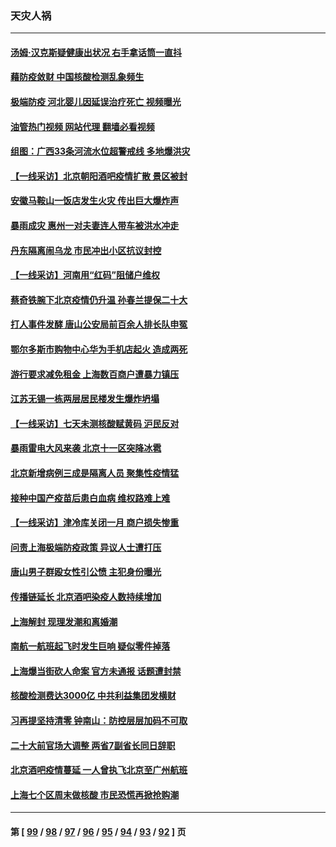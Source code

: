 ### 天灾人祸
---
#### [汤姆·汉克斯疑健康出状况 右手拿话筒一直抖](../../pages/ncid280/n13760381.md?06161245) 
#### [藉防疫敛财 中国核酸检测乱象频生](../../pages/ncid280/n13760235.md?06161245) 
#### [极端防疫 河北婴儿因延误治疗死亡 视频曝光](../../pages/ncid280/n13760121.md?06161245) 
#### [油管热门视频 网站代理 翻墙必看视频](http://209.222.30.114:81/youtube.html?06161245)
#### [组图：广西33条河流水位超警戒线 多地爆洪灾](../../pages/ncid280/n13759971.md?06161245) 
#### [【一线采访】北京朝阳酒吧疫情扩散 景区被封](../../pages/ncid280/n13760040.md?06161245) 
#### [安徽马鞍山一饭店发生火灾 传出巨大爆炸声](../../pages/ncid280/n13760006.md?06161245) 
#### [暴雨成灾 惠州一对夫妻连人带车被洪水冲走](../../pages/ncid280/n13759825.md?06161245) 
#### [丹东隔离闹乌龙 市民冲出小区抗议封控](../../pages/ncid280/n13759536.md?06161245) 
#### [【一线采访】河南用“红码”阻储户维权](../../pages/ncid280/n13759392.md?06161245) 
#### [蔡奇铁腕下北京疫情仍升温 孙春兰提保二十大](../../pages/ncid280/n13759380.md?06161245) 
#### [打人事件发酵 唐山公安局前百余人排长队申冤](../../pages/ncid280/n13759336.md?06161245) 
#### [鄂尔多斯市购物中心华为手机店起火 造成两死](../../pages/ncid280/n13759348.md?06161245) 
#### [游行要求减免租金 上海数百商户遭暴力镇压](../../pages/ncid280/n13758798.md?06161245) 
#### [江苏无锡一栋两层居民楼发生爆炸坍塌](../../pages/ncid280/n13759282.md?06161245) 
#### [【一线采访】七天未测核酸赋黄码 沪民反对](../../pages/ncid280/n13758088.md?06161245) 
#### [暴雨雷电大风来袭 北京十一区突降冰雹](../../pages/ncid280/n13758385.md?06161245) 
#### [北京新增病例三成是隔离人员 聚集性疫情猛](../../pages/ncid280/n13757776.md?06161245) 
#### [接种中国产疫苗后患白血病 维权路难上难](../../pages/ncid280/n13757363.md?06161245) 
#### [【一线采访】津冷库关闭一月 商户损失惨重](../../pages/ncid280/n13757772.md?06161245) 
#### [问责上海极端防疫政策 异议人士遭打压](../../pages/ncid280/n13757256.md?06161245) 
#### [唐山男子群殴女性引公愤 主犯身份曝光](../../pages/ncid280/n13757180.md?06161245) 
#### [传播链延长 北京酒吧染疫人数持续增加](../../pages/ncid280/n13757164.md?06161245) 
#### [上海解封 现理发潮和离婚潮](../../pages/ncid280/n13757062.md?06161245) 
#### [南航一航班起飞时发生巨响 疑似零件掉落](../../pages/ncid280/n13757109.md?06161245) 
#### [上海爆当街砍人命案 官方未通报 话题遭封禁](../../pages/ncid280/n13756964.md?06161245) 
#### [核酸检测费达3000亿 中共利益集团发横财](../../pages/ncid280/n13757046.md?06161245) 
#### [习再提坚持清零 钟南山：防控层层加码不可取](../../pages/ncid280/n13756635.md?06161245) 
#### [二十大前官场大调整 两省7副省长同日辞职](../../pages/ncid280/n13756604.md?06161245) 
#### [北京酒吧疫情蔓延 一人曾执飞北京至广州航班](../../pages/ncid280/n13755741.md?06161245) 
#### [上海七个区周末做核酸 市民恐慌再掀抢购潮](../../pages/ncid280/n13756508.md?06161245) 

---
#### 第 [ [99](./99.md?06161245) / [98](./98.md?06161245) / [97](./97.md?06161245) / [96](./96.md?06161245) / [95](./95.md?06161245) / [94](./94.md?06161245) / [93](./93.md?06161245) / [92](./92.md?06161245) ] 页
